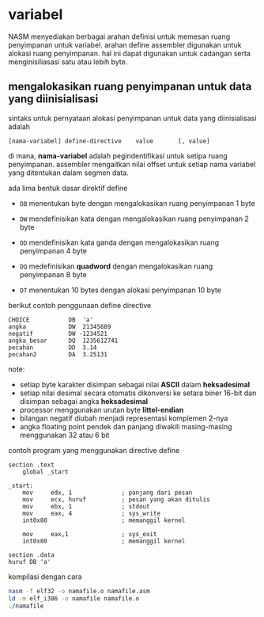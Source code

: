 # variabel

NASM menyediakan berbagai arahan definisi untuk memesan ruang penyimpanan untuk variabel. arahan define assembler digunakan untuk alokasi ruang penyimpanan. hal ini dapat digunakan untuk cadangan serta menginisiliasasi satu atau lebih byte.

## mengalokasikan ruang penyimpanan untuk data yang diinisialisasi

sintaks untuk pernyataan alokasi penyimpanan untuk data yang diinisialisasi adalah

```
[nama-variabel] define-directive    value       [, value]
```
di mana, __nama-variabel__ adalah pegindentifikasi untuk setipa ruang penyimpanan. assembler mengaitkan nilai offset untuk setiap nama variabel yang ditentukan dalam segmen data.

ada lima bentuk dasar direktif define

- ``DB``
    menentukan byte dengan mengalokasikan ruang penyimpanan 1 byte

- ``DW``
    mendefinisikan kata dengan mengalokasikan ruang penyimpanan 2 byte

- ``DD``
    mendefinisikan kata ganda dengan mengalokasikan ruang penyimpanan 4 byte

- ``DQ``
    medefinisikan __quadword__ dengan mengalokasikan ruang penyimpanan 8 byte

- ``DT``
    menentukan 10 bytes dengan alokasi penyimpanan 10 byte


berikut contoh penggunaan define directive
```assembly
CHOICE           DB  'a'
angka            DW  21345689
negatif          DW -1234521
angka_besar      DQ  1235612741
pecahan          DD  3.14
pecahan2         DA  3.25131
```

note:

- setiap byte karakter disimpan sebagai nilai **ASCII** dalam __heksadesimal__
- setiap nilai desimal secara otomatis dikonversi ke setara biner 16-bit dan disimpan sebagai angka __heksadesimal__
- processor menggunakan urutan byte __littel-endian__
- bilangan negatif diubah menjadi representasi komplemen 2-nya
- angka floating point pendek dan panjang diwakili masing-masing menggunakan 32 atau 6 bit

contoh program yang menggunakan directive define 

```assembly
section .text
    global _start

_start:
    mov     edx, 1              ; panjang dari pesan
    mov     ecx, huruf          ; pesan yang akan ditulis
    mov     ebx, 1              ; stdout
    mov     eax, 4              ; sys_write
    int0x80                     ; memanggil kernel

    mov     eax,1               ; sys_exit
    int0x80                     ; memanggil kernel

section .data
huruf DB 'a'
```
kompilasi dengan cara
```bash
nasm -f elf32 -o namafile.o namafile.asm
ld -m elf_i386 -o namafile namafile.o
./namafile
```